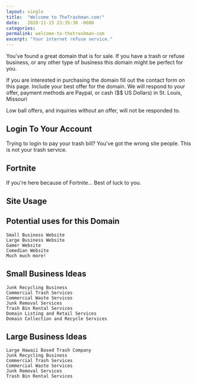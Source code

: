 ```yaml
---
layout: single
title:  "Welcome to TheTrashman.com!"
date:   2020-11-15 23:35:36 -0600
categories: 
permalink: welcome-to-thetrashman-com
excerpt: "Your internet refuse service."
---
```


You've found a great domain that is for sale. If you have a trash or refuse business, or any other type of business this domain might be perfect for you.

If you are interested in purchasing the domain fill out the contact form on this page. Include your best offer for the domain. We will respond to your offer, payment methods are Paypal, or cash ($$ US Dollars) in St. Louis, Missouri

Low ball offers, and inquiries without an offer, will not be responded to.
 
## Login To Your Account

Trying to login to pay your trash bill? You've got the wrong site people. This is not your trash service. 

## Fortnite

If you're here because of Fortnite... Best of luck to you.


## Site Usage

## Potential uses for this Domain

    Small Business Website
    Large Business Website
    Gamer Website
    Comedian Website
    Much much more!

## Small Business Ideas

    Junk Recycling Business
    Commercial Trash Services
    Commercial Waste Services
    Junk Removal Services
    Trash Bin Rental Services
    Domain Listing and Retail Services
    Domain Collection and Recycle Services

## Large Business Ideas

    Large Hawaii Based Trash Company
    Junk Recycling Business
    Commercial Trash Services
    Commercial Waste Services
    Junk Removal Services
    Trash Bin Rental Services

